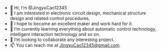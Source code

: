 - 👋 Hi, I’m @JingyuCao12345
- 👀 I am interested in electronic circuit design, mechanical structure design and related control procedures.
- 👀 I hope to become an excellent maker and work hard for it.
- 🌱 I’m currently learning everything about automatic control technology, intelligent interaction technology and so on.
- 💞️ I’m looking to collaborate any interesting project.
- 📫 You can reach me at JingyuCao12345@gmail.com.

<!---
JingyuCao12345/JingyuCao12345 is a ✨ special ✨ repository because its `README.md` (this file) appears on your GitHub profile.
You can click the Preview link to take a look at your changes.
--->
